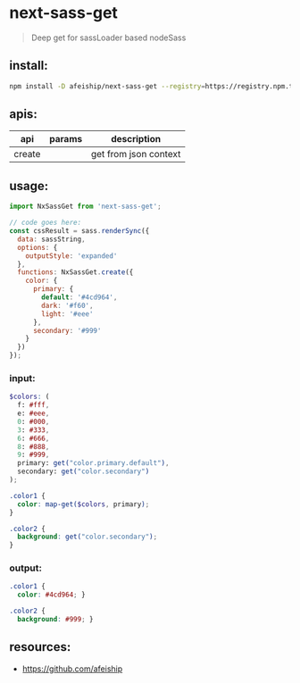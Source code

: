 # next-sass-get
> Deep get for sassLoader based nodeSass

## install:
```bash
npm install -D afeiship/next-sass-get --registry=https://registry.npm.taobao.org
```

## apis:
| api    | params | description           |
|--------|--------|-----------------------|
| create |        | get from json context |

## usage:
```js
import NxSassGet from 'next-sass-get';

// code goes here:
const cssResult = sass.renderSync({
  data: sassString,
  options: {
    outputStyle: 'expanded'
  },
  functions: NxSassGet.create({
    color: {
      primary: {
        default: '#4cd964',
        dark: '#f60',
        light: '#eee'
      },
      secondary: '#999'
    }
  })
});
```
### input:
```scss
$colors: (
  f: #fff,
  e: #eee,
  0: #000,
  3: #333,
  6: #666,
  8: #888,
  9: #999,
  primary: get("color.primary.default"),
  secondary: get("color.secondary")
);

.color1 {
  color: map-get($colors, primary);
}

.color2 {
  background: get("color.secondary");
}
```

### output:
```css
.color1 {
  color: #4cd964; }

.color2 {
  background: #999; }
```

## resources:
- https://github.com/afeiship
